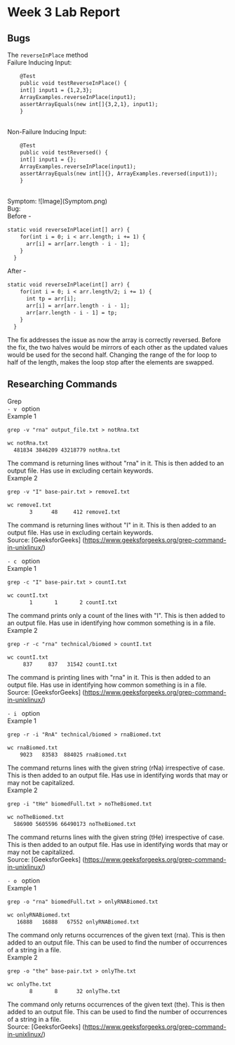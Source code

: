 # Week 3 Lab Report
## Bugs
The ```reverseInPlace``` method <br>
Failure Inducing Input: 
```
    @Test 
	public void testReverseInPlace() {
    int[] input1 = {1,2,3};
    ArrayExamples.reverseInPlace(input1);
    assertArrayEquals(new int[]{3,2,1}, input1);
	}
```
<br>
Non-Failure Inducing Input: 

```
    @Test 
	public void testReversed() {
    int[] input1 = {};
    ArrayExamples.reverseInPlace(input1);
    assertArrayEquals(new int[]{}, ArrayExamples.reversed(input1));
	}
 ```

<br>
Symptom: ![Image](Symptom.png) <br>
Bug: <br>
Before - <br>

```
static void reverseInPlace(int[] arr) { 
    for(int i = 0; i < arr.length; i += 1) { 
      arr[i] = arr[arr.length - i - 1]; 
    }
  }
```

After - <br>
```
static void reverseInPlace(int[] arr) {
    for(int i = 0; i < arr.length/2; i += 1) {
      int tp = arr[i];
      arr[i] = arr[arr.length - i - 1];
      arr[arr.length - i - 1] = tp;
    }
  }
```
The fix addresses the issue as now the array is correctly reversed. Before the fix, the two halves would be mirrors of each other 
as the updated values would be used for the second half. Changing the range of the for loop to half of the length, makes the loop stop after
the elements are swapped. <br>

## Researching Commands
Grep <br>
 ```- v ``` option <br>
Example 1 <br>
```
grep -v "rna" output_file.txt > notRna.txt
```
```
wc notRna.txt 
  481834 3846209 43218779 notRna.txt
```
The command is returning lines without "rna" in it. This is then added to an output file. Has use in excluding certain keywords. <br>
Example 2 <br>
```
grep -v "I" base-pair.txt > removeI.txt
```
```
wc removeI.txt 
       3      48     412 removeI.txt
```
The command is returning lines without "I" in it. This is then added to an output file. Has use in excluding certain keywords. <br>
Source: [GeeksforGeeks] (https://www.geeksforgeeks.org/grep-command-in-unixlinux/) <br>

 ```- c ``` option <br>
Example 1 <br>
```
grep -c "I" base-pair.txt > countI.txt
```
```
wc countI.txt 
       1       1       2 countI.txt
```
The command prints only a count of the lines with "I". This is then added to an output file. Has use in identifying how common something is in a file. <br>
Example 2 <br>
```
grep -r -c "rna" technical/biomed > countI.txt
```
```
wc countI.txt                                 
     837     837   31542 countI.txt
```
The command is printing lines with "rna" in it. This is then added to an output file. Has use in identifying how common something is in a file. <br>
Source: [GeeksforGeeks] (https://www.geeksforgeeks.org/grep-command-in-unixlinux/)

```- i ``` option <br>
Example 1 <br>
```
grep -r -i "RnA" technical/biomed > rnaBiomed.txt
```
```
wc rnaBiomed.txt 
    9023   83583  884025 rnaBiomed.txt
```
The command returns lines with the given string (rNa) irrespective of case. This is then added to an output file. Has use in identifying words that may or may not be capitalized. <br>
Example 2 <br>
```
grep -i "tHe" biomedFull.txt > noTheBiomed.txt
```
```
wc noTheBiomed.txt 
  586900 5605596 66490173 noTheBiomed.txt
```
The command returns lines with the given string (tHe) irrespective of case. This is then added to an output file. Has use in identifying words that may or may not be capitalized. <br>
Source: [GeeksforGeeks] (https://www.geeksforgeeks.org/grep-command-in-unixlinux/)

```- o ``` option <br>
Example 1 <br>
```
grep -o "rna" biomedFull.txt > onlyRNABiomed.txt
```
```
wc onlyRNABiomed.txt                            
   16888   16888   67552 onlyRNABiomed.txt
```
The command only returns occurrences of the given text (rna). This is then added to an output file. This can be used to find the number of occurrences of a string in a file. <br>
Example 2 <br>
```
grep -o "the" base-pair.txt > onlyThe.txt
```
```
wc onlyThe.txt 
       8       8      32 onlyThe.txt
```
The command only returns occurrences of the given text (the). This is then added to an output file. This can be used to find the number of occurrences of a string in a file. <br>
Source: [GeeksforGeeks] (https://www.geeksforgeeks.org/grep-command-in-unixlinux/)
